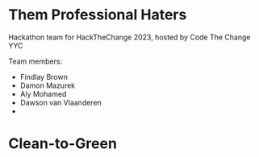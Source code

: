 # Them Professional Haters
Hackathon team for HackTheChange 2023, hosted by Code The Change YYC

Team members:
- Findlay Brown
- Damon Mazurek
- Aly Mohamed
- Dawson van Vlaanderen
- 

# Clean-to-Green
